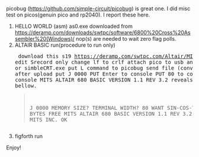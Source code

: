 picobug (https://github.com/simple-circuit/picobug) is great one.
I did misc test on picos(genuin pico and rp2040).
I report these here.

1. HELLO WORLD (asm)
   as0.exe downloaded from 
   https://deramp.com/downloads/swtpc/software/6800%20Cross%20Assembler%20(Windows)/
   nop(s) are needed to wait zero flag polls.
3. ALTAIR BASIC run(procedure to run only)<PRE>
   download this s19 https://deramp.com/swtpc.com/Altair/MITS_RAW.TXT
   edit Srecord only
   change lf to crlf
   attach pico to usb and open teraterm or simbleCRT.exe
   put L command to picobug
   send file (converted) to pico
   after upload put J 0000
   PUT Enter to console
   PUT 80 to console
   PUT Y to console
   MITS ALTAIR 680 BASIC VERSION 1.1 REV 3.2 reveals
   like this bellow.
   >J 0000
   MEMORY SIZE?
   TERMINAL WIDTH? 80
   WANT SIN-COS-TAN-ATN? Y
   50906 BYTES FREE
   MITS ALTAIR 680 BASIC VERSION 1.1 REV 3.2
   COPYRIGHT 1976 BY MITS INC.
   OK</PRE>
5. figforth run

Enjoy!
